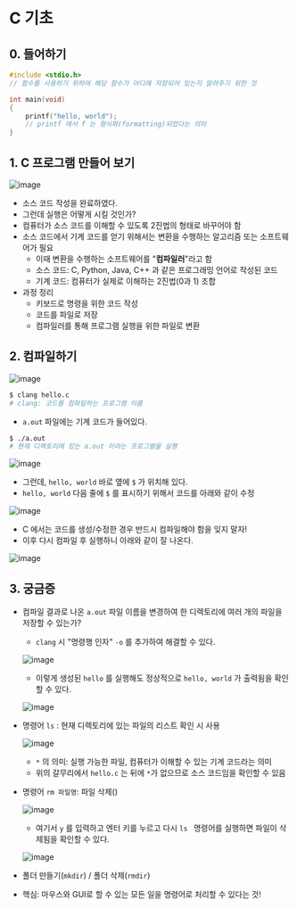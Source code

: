 # C 기초

## 0. 들어하기

```c
#include <stdio.h>
// 함수를 사용하기 위하여 해당 함수가 어디에 저장되어 있는지 알려주기 위한 것

int main(void)
{
    printf("hello, world");
    // printf 에서 f 는 형식화(formatting)되었다는 의미
}
```



## 1. C 프로그램 만들어 보기

![image](https://user-images.githubusercontent.com/52685206/89417084-2c1f2d00-d769-11ea-9151-23cb2922280e.png)

* 소스 코드 작성을 완료하였다.
* 그런데 실행은 어떻게 시킬 것인가?
* 컴퓨터가 소스 코드를 이해할 수 있도록 2진법의 형태로 바꾸어야 함
* 소스 코드에서 기계 코드를 얻기 위해서는 변환을 수행하는 알고리즘 또는 소프트웨어가 필요
  * 이때 변환을 수행하는 소프트웨어를 "**컴파일러**"라고 함
  * 소스 코드: C, Python, Java, C++ 과 같은 프로그래밍 언어로 작성된 코드
  * 기계 코드: 컴퓨터가 실제로 이해하는 2진법(0과 1) 조합
* 과정 정리
  * 키보드로 명령을 위한 코드 작성
  * 코드를 파일로 저장
  * 컴파일러를 통해 프로그램 실행을 위한 파일로 변환



## 2. 컴파일하기

![image](https://user-images.githubusercontent.com/52685206/89417922-53c2c500-d76a-11ea-8408-e9a9fd2933a1.png)

```bash
$ clang hello.c
# clang: 코드를 컴파일하는 프로그램 이름
```

* `a.out` 파일에는 기계 코드가 들어있다.

```bash
$ ./a.out
# 현재 디렉토리에 있는 a.out 이라는 프로그램을 실행
```

![image](https://user-images.githubusercontent.com/52685206/89418184-b1571180-d76a-11ea-83b1-036ae104cc0d.png)

* 그런데, `hello, world` 바로 옆에 `$` 가 위치해 있다.
* `hello, world` 다음 줄에 `$` 를 표시하기 위해서 코드를 아래와 같이 수정

![image](https://user-images.githubusercontent.com/52685206/89418468-0c890400-d76b-11ea-91ea-d4524560a7aa.png)

* C 에서는 코드를 생성/수정한 경우 반드시 컴파일해야 함을 잊지 말자!
* 이후 다시 컴파일 후 실행하니 아래와 같이 잘 나온다.

![image](https://user-images.githubusercontent.com/52685206/89418560-304c4a00-d76b-11ea-9d35-cdedec304e36.png)



## 3. 궁금증

* 컴파일 결과로 나온 `a.out` 파일 이름을 변경하여 한 디렉토리에 여러 개의 파일을 저장할 수 있는가?

  * `clang` 시 "명령행 인자" `-o` 를 추가하여 해결할 수 있다.

  ![image](https://user-images.githubusercontent.com/52685206/89419002-c97b6080-d76b-11ea-9eac-2356fb95593a.png)

  * 이렇게 생성된 `hello` 를 실행해도 정상적으로 `hello, world` 가 출력됨을 확인할 수 있다.

  ![image](https://user-images.githubusercontent.com/52685206/89419082-e3b53e80-d76b-11ea-86c7-51ab40351210.png)



* 명령어 `ls` : 현재 디렉토리에 있는 파일의 리스트 확인 시 사용

  ![image](https://user-images.githubusercontent.com/52685206/89419395-473f6c00-d76c-11ea-927e-a4180105b634.png)

  * `*` 의 의미: 실행 가능한 파일, 컴퓨터가 이해할 수 있는 기계 코드라는 의미
  * 위의 갈무리에서 `hello.c` 는 뒤에 `*`가 없으므로 소스 코드임을 확인할 수 있음

* 명령어 `rm 파일명`: 파일 삭제()

  ![image](https://user-images.githubusercontent.com/52685206/89419645-8f5e8e80-d76c-11ea-999b-4e9199a38237.png)

  * 여기서 `y` 를 입력하고 엔터 키를 누르고 다시 `ls ` 명령어를 실행하면 파일이 삭제됨을 확인할 수 있다.

  ![image](D:\me\01_programming\02_01_TIL\08_cs_for_everyone\02_c_language\89419746-b7e68880-d76c-11ea-9a33-9cec2e9c79e9.png)

* 폴더 만들기(`mkdir`) / 폴더 삭제(`rmdir`)
* 핵심: 마우스와 GUI로 할 수 있는 모든 일을 명령어로 처리할 수 있다는 것!

